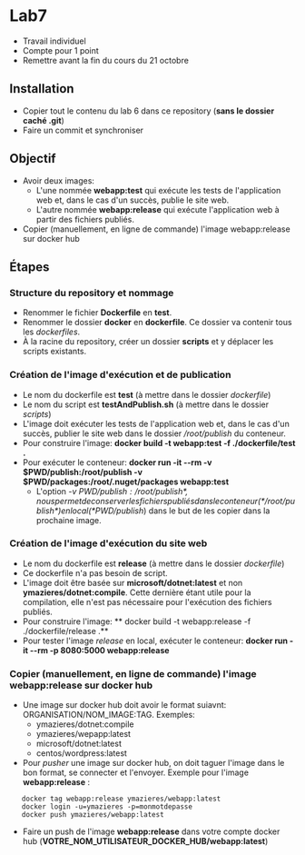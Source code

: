 # Lab7
- Travail individuel
- Compte pour 1 point
- Remettre avant la fin du cours du 21 octobre

## Installation
- Copier tout le contenu du lab 6 dans ce repository (**sans le dossier caché .git**)
- Faire un commit et synchroniser

## Objectif
- Avoir deux images: 
  - L'une nommée **webapp:test** qui exécute les tests de l'application web et, dans le cas d'un succès, publie le site web.
  - L'autre nommée **webapp:release** qui exécute l'application web à partir des fichiers publiés. 
- Copier (manuellement, en ligne de commande) l'image webapp:release sur docker hub

## Étapes
### Structure du repository et nommage
- Renommer le fichier **Dockerfile** en **test**.
- Renommer le dossier **docker** en **dockerfile**. Ce dossier va contenir tous les *dockerfiles*.
- À la racine du repository, créer un dossier **scripts** et y déplacer les scripts existants.

### Création de l'image d'exécution et de publication
- Le nom du dockerfile est **test** (à mettre dans le dossier *dockerfile*)
- Le nom du script est **testAndPublish.sh** (à mettre dans le dossier *scripts*)
- L'image doit exécuter les tests de l'application web et, dans le cas d'un succès, publier le site web dans le dossier */root/publish* du conteneur.
- Pour construire l'image: **docker build -t webapp:test -f ./dockerfile/test .**
- Pour exécuter le conteneur: **docker run -it --rm -v $PWD/publish:/root/publish -v $PWD/packages:/root/.nuget/packages webapp:test**
   - L'option *-v $PWD/publish:/root/publish*, nous permet de conserver les fichiers publiés dans le conteneur (*/root/publish*) en local (*$PWD/publish*) dans le but de les copier dans la prochaine image.
  
### Création de l'image d'exécution du site web 
- Le nom du dockerfile est **release** (à mettre dans le dossier *dockerfile*)
- Ce dockerfile n'a pas besoin de script.
- L'image doit être basée sur **microsoft/dotnet:latest** et non **ymazieres/dotnet:compile**. Cette dernière étant utile pour la compilation, elle n'est pas nécessaire pour l'exécution des fichiers publiés.
- Pour construire l'image: ** docker build -t webapp:release -f ./dockerfile/release .**
- Pour tester l'image *release* en local, exécuter le conteneur: **docker run -it --rm -p 8080:5000 webapp:release**

### Copier (manuellement, en ligne de commande) l'image webapp:release sur docker hub
- Une image sur docker hub doit avoir le format suiavnt: ORGANISATION/NOM_IMAGE:TAG. Exemples: 
  - ymazieres/dotnet:compile
  - ymazieres/wepapp:latest
  - microsoft/dotnet:latest
  - centos/wordpress:latest
- Pour *pusher* une image sur docker hub, on doit taguer l'image dans le bon format, se connecter et l'envoyer. Exemple pour l'image **webapp:release** :
```
   docker tag webapp:release ymazieres/webapp:latest
   docker login -u=ymazieres -p=monmotdepasse
   docker push ymazieres/webapp:latest
```
- Faire un push de l'image **webapp:release** dans votre compte docker hub (**VOTRE_NOM_UTILISATEUR_DOCKER_HUB/webapp:latest**)
